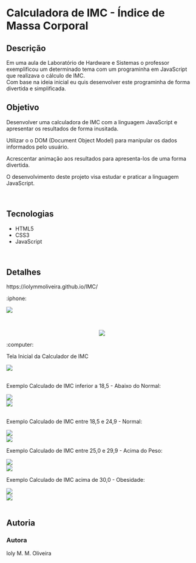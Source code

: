 # Calculadora de IMC - Índice de Massa Corporal

## Descrição
Em uma aula de Laboratório de Hardware e Sistemas o professor exemplificou um determinado tema com um programinha em JavaScript que realizava o cálculo de IMC. </br>Com base na ideia inicial eu quis desenvolver este programinha de forma divertida e simplificada.
</br>

## Objetivo
<p>Desenvolver uma calculadora de IMC com a linguagem JavaScript e apresentar os resultados de forma inusitada. </p>
<p>Utilizar o o DOM (Document Object Model) para manipular os dados informados pelo usuário. </p>
<p>Acrescentar animação aos resultados para apresenta-los de uma forma divertida.</p>
<p>O desenvolvimento deste projeto visa estudar e praticar a linguagem JavaScript.</p>
</br>

## Tecnologias
 - HTML5
 - CSS3
 - JavaScript
</br>

## Detalhes

<p>https://iolymmoliveira.github.io/IMC/</p>
<p>:iphone:</p>
<p>
  <img src="assets/imgs/computer.gif">
</p>
</br>
<p align= "center">
  <img src="assets/imgs/iphone.gif"></br>
</p>

<p>:computer:</p>
<p>Tela Inicial da Calculador de IMC</p>
<img src="assets/imgs/tela_pc.gif"></br>
</br>
<p>Exemplo Calculado de IMC inferior a 18,5 - Abaixo do Normal:</p>
<img src="assets/imgs/tela-F-abaixo.gif"></br>
<img src="assets/imgs/tela-M-abaixo.gif"></br>
</br>
<p>Exemplo Calculado de IMC entre 18,5 e 24,9 - Normal:</p>
<img src="assets/imgs/tela-F-normal.gif"></br>
<img src="assets/imgs/tela-M-normal.gif"></br>
<p>Exemplo Calculado de IMC entre 25,0 e 29,9 - Acima do Peso:</p>
<img src="assets/imgs/tela-F-poucoAcima.gif"></br>
<img src="assets/imgs/tela-M-poucoAcima.gif"></br>
<p>Exemplo Calculado de IMC acima de 30,0 - Obesidade:</p>
<img src="assets/imgs/tela-F-bemAcima.gif"></br>
<img src="assets/imgs/tela-M-bemAcima.gif"></br>
</br>

## Autoria
### Autora
Ioly M. M. Oliveira
